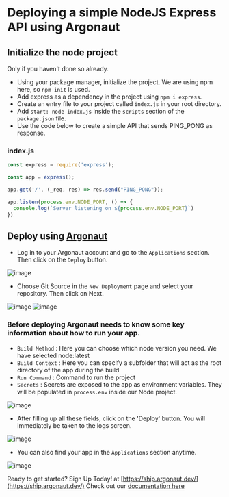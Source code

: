 # Deploying a simple NodeJS Express API using Argonaut

## Initialize the node project

Only if you haven't done so already.

- Using your package manager, initialize the project. We are using npm here, so `npm init` is used.
- Add express as a dependency in the project using `npm i express`.
- Create an entry file to your project called `index.js` in your root directory.
- Add `start: node index.js` inside the `scripts` section of the `package.json` file.
- Use the code below to create a simple API that sends PING_PONG as response.

### index.js
```javascript
const express = require('express');

const app = express();

app.get('/', (_req, res) => res.send("PING_PONG"));

app.listen(process.env.NODE_PORT, () => {
  console.log(`Server listening on ${process.env.NODE_PORT}`)
})
```

## Deploy using [Argonaut](https://argonaut.dev)

- Log in to your Argonaut account and go to the `Applications` section. Then click on the `Deploy` button.

![image](https://user-images.githubusercontent.com/9110203/162891234-a00cb457-6c08-4800-88ec-8a183062c874.png)

- Choose Git Source in the `New Deployment` page and select your repository. Then click on Next.

![image](https://user-images.githubusercontent.com/9110203/162893034-c1104b5d-1491-4dff-ab2e-075f3dec1a25.png)
![image](https://user-images.githubusercontent.com/9110203/162893455-56293741-b07a-4e3e-8c3f-9be5f55de5e5.png)

### Before deploying Argonaut needs to know some key information about how to run your app. 
 - `Build Method` : Here you can choose which node version you need. We have selected node:latest
 - `Build Context` : Here you can specify a subfolder that will act as the root directory of the app during the build
 - `Run Command` : Command to run the project
 - `Secrets` : Secrets are exposed to the app as environment variables. They will be populated in `process.env` inside our Node project.

 ![image](https://user-images.githubusercontent.com/9110203/162894811-9ca6cb52-999a-4c43-975d-d05d0afcbb0a.png)

- After filling up all these fields, click on the 'Deploy' button. You will immediately be taken to the logs screen.

![image](https://user-images.githubusercontent.com/9110203/162896423-a8de9db2-905e-4e19-aacf-aa906c6b1d12.png)

- You can also find your app in the `Applications` section anytime.

![image](https://user-images.githubusercontent.com/9110203/162896689-a45dab26-e3f2-4593-a97c-77ae01d5e4cc.png)

Ready to get started?
Sign Up Today! at [https://ship.argonaut.dev/](https://ship.argonaut.dev/)
Check out our [documentation here](https://www.argonaut.dev/docs) 

